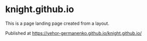 # knight.github.io

This is a page landing page created from a layout.

Published at https://yehor-germanenko.github.io/knight.github.io/
